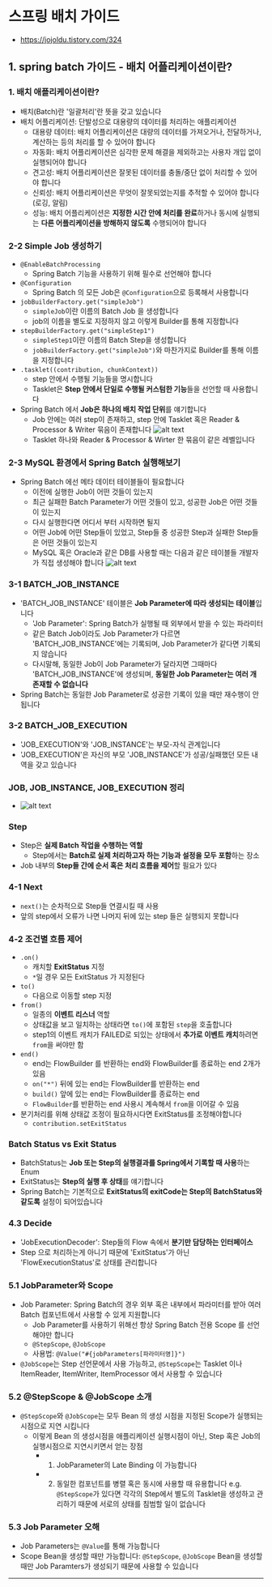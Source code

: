# 스프링 배치 가이드

- <https://jojoldu.tistory.com/324>

## 1. spring batch 가이드 - 배치 어플리케이션이란?

### 1. 배치 애플리케이션이란?

- 배치(Batch)란 '일괄처리'란 뜻을 갖고 있습니다
- 배치 어플리케이션: 단발성으로 대용량의 데이터를 처리하는 애플리케이션
  - 대용량 데이터: 배치 어플리케이션은 대량의 데이터를 가져오거나, 전달하거나, 계산하는 등의 처리를 할 수 있어야 합니다
  - 자동화: 배치 어플리케이션은 심각한 문제 해결을 제외하고는 사용자 개입 없이 실행되어야 합니다
  - 견고성: 배치 어플리케이션은 잘못된 데이터를 충돌/중단 없이 처리할 수 있어야 합니다
  - 신뢰성: 배치 어플리케이션은 무엇이 잘못되었는지를 추적할 수 있어야 합니다 (로깅, 알림)
  - 성능: 배치 어플리케이션은 **지정한 시간 안에 처리를 완료**하거나 동시에 실행되는 **다른 어플리케이션을 방해하지 않도록** 수행되어야 합니다

### 2-2 Simple Job 생성하기

- `@EnableBatchProcessing`
  - Spring Batch 기능을 사용하기 위해 필수로 선언해야 합니다
- `@Configuration`
  - Spring Batch 의 모든 Job은 `@Configuration`으로 등록해서 사용합니다
- `jobBuilderFactory.get("simpleJob")`
  - `simpleJob`이란 이름의 Batch Job 을 생성합니다
  - job의 이름을 별도로 지정하지 않고 이렇게 Builder를 통해 지정합니다
- `stepBuilderFactory.get("simpleStep1")`
  - `simpleStep1`이란 이름의 Batch Step을 생성합니다
  - `jobBuilderFactory.get("simpleJob")`와 마찬가지로 Builder를 통해 이름을 지정합니다
- `.tasklet((contribution, chunkContext))`
  - step 안에서 수행될 기능들을 명시합니다
  - Tasklet은 **Step 안에서 단일로 수행될 커스텀한 기능**들을 선언할 때 사용합니다
- Spring Batch 에서 **Job은 하나의 배치 작업 단위**를 얘기합니다
  - Job 안에는 여러 step이 존재하고, step 안에 Tasklet 혹은 Reader & Processor & Writer 묶음이 존재합니다
    ![alt text](image.png)
  - Tasklet 하나와 Reader & Processor & Wirter 한 묶음이 같은 레벨입니다

### 2-3 MySQL 환경에서 Spring Batch 실행해보기

- Spring Batch 에선 메타 데이터 테이블들이 필요합니다
  - 이전에 실행한 Job이 어떤 것들이 있는지
  - 최근 실패한 Batch Parameter가 어떤 것들이 있고, 성공한 Job은 어떤 것들이 있는지
  - 다시 실행한다면 어디서 부터 시작하면 될지
  - 어떤 Job에 어떤 Step들이 있었고, Step들 중 성공한 Step과 실패한 Step들은 어떤 것들이 있는지
  - MySQL 혹은 Oracle과 같은 DB를 사용할 때는 다음과 같은 테이블들 개발자가 직접 생성해야 합니다
    ![alt text](image-1.png)

### 3-1 BATCH_JOB_INSTANCE

- 'BATCH_JOB_INSTANCE' 테이블은 **Job Parameter에 따라 생성되는 테이블**입니다
  - 'Job Parameter': Spring Batch가 실행될 때 외부에서 받을 수 있는 파라미터
  - 같은 Batch Job이라도 Job Parameter가 다르면 'BATCH_JOB_INSTANCE'에는 기록되며, Job Parameter가 같다면 기록되지 않습니다
  - 다시말해, 동일한 Job이 Job Parameter가 달라지면 그때마다 'BATCH_JOB_INSTANCE'에 생성되며, **동일한 Job Parameter는 여러 개 존재할 수 없습니다**
- Spring Batch는 동일한 Job Parameter로 성공한 기록이 있을 때만 재수행이 안됩니다

### 3-2 BATCH_JOB_EXECUTION

- 'JOB_EXECUTION'와 'JOB_INSTANCE'는 부모-자식 관계입니다
- 'JOB_EXECUTION'은 자신의 부모 'JOB_INSTANCE'가 성공/실패했던 모든 내역을 갖고 있습니다

### JOB, JOB_INSTANCE, JOB_EXECUTION 정리

- ![alt text](image-2.png)

### Step

- Step은 **실제 Batch 작업을 수행하는 역할**
  - Step에서는 **Batch로 실제 처리하고자 하는 기능과 설정을 모두 포함**하는 장소
- Job 내부의 **Step들 간에 순서 혹은 처리 흐름을 제어**할 필요가 있다

### 4-1 Next

- `next()`는 순차적으로 Step들 연결시킬 때 사용
- 앞의 step에서 오류가 나면 나머지 뒤에 있는 step 들은 실행되지 못합니다

### 4-2 조건별 흐름 제어

- `.on()`
  - 캐치할 **ExitStatus** 지정
  - `*`일 경우 모든 ExitStatus 가 지정된다
- `to()`
  - 다음으로 이동할 step 지정
- `from()`
  - 일종의 **이벤트 리스너** 역할
  - 상태값을 보고 일치하는 상태라면 `to()`에 포함된 `step`을 호출합니다
  - step1의 이벤트 캐치가 FAILED로 되있는 상태에서 **추가로 이벤트 캐치**하려면 `from`을 써야만 함
- `end()`
  - end는 FlowBuilder 를 반환하는 end와 FlowBuilder를 종료하는 end 2개가 있음
  - `on("*")` 뒤에 있는 end는 FlowBuilder를 반환하는 end
  - `build()` 앞에 있는 end는 FlowBuilder를 종료하는 end
  - `FlowBuilder`를 반환하는 end 사용시 계속해서 `from`을 이어갈 수 있음
- 분기처리를 위해 상태값 조정이 필요하시다면 ExitStatus를 조정해야합니다
  - `contribution.setExitStatus`

### Batch Status vs Exit Status

- BatchStatus는 **Job 또는 Step의 실행결과를 Spring에서 기록할 때 사용**하는 Enum
- ExitStatus는 **Step의 실행 후 상태**를 얘기합니다
- Spring Batch는 기본적으로 **ExitStatus의 exitCode는 Step의 BatchStatus와 같도록** 설정이 되어있습니다

### 4.3 Decide

- 'JobExecutionDecoder': Step들의 Flow 속에서 **분기만 담당하는 인터페이스**
- Step 으로 처리하는게 아니기 때문에 'ExitStatus'가 아닌 'FlowExecutionStatus'로 상태를 관리합니다

### 5.1 JobParameter와 Scope

- Job Parameter: Spring Batch의 경우 외부 혹은 내부에서 파라미터를 받아 여러 Batch 컴포넌트에서 사용할 수 있게 지원합니다
  - Job Parameter를 사용하기 위해선 항상 Spring Batch 전용 Scope 를 선언해야만 합니다
  - `@StepScope`, `@JobScope`
  - 사용법: `@Value("#{jobParameters[파라미터명]}")`
- `@JobScope`는 Step 선언문에서 사용 가능하고, `@StepScope`는 Tasklet 이나 ItemReader, ItemWriter, ItemProcessor 에서 사용할 수 있습니다

### 5.2 @StepScope & @JobScope 소개

- `@StepScope`와 `@JobScope`는 모두 Bean 의 생성 시점을 지정된 Scope가 실행되는 시점으로 지연 시킵니다
  - 이렇게 Bean 의 생성시점을 애플리케이션 실행시점이 아닌, Step 혹은 Job의 실행시점으로 지연시키면서 얻는 장점
    - 1. JobParameter의 Late Binding 이 가능합니다
    - 2. 동일한 컴포넌트를 병렬 혹은 동시에 사용할 때 유용합니다
         e.g. `@StepScope`가 있다면 각각의 Step에서 별도의 Tasklet을 생성하고 관리하기 때문에 서로의 상태를 침범할 일이 없습니다

### 5.3 Job Parameter 오해

- Job Parameters는 `@Value`를 통해 가능합니다
- Scope Bean을 생성할 때만 가능합니다: `@StepScope`, `@JobScope` Bean을 생성할 때만 Job Paramters가 생성되기 때문에 사용할 수 있습니다

---
